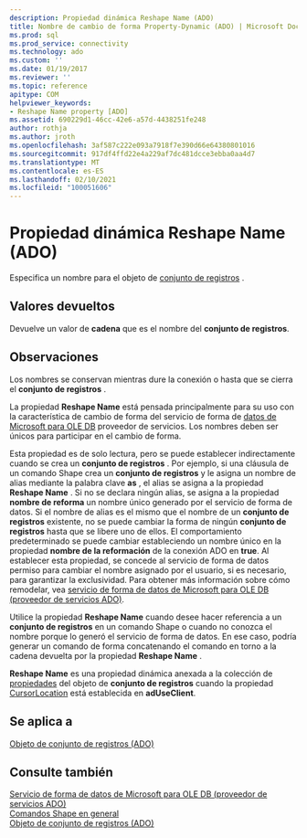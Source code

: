 ```yaml
---
description: Propiedad dinámica Reshape Name (ADO)
title: Nombre de cambio de forma Property-Dynamic (ADO) | Microsoft Docs
ms.prod: sql
ms.prod_service: connectivity
ms.technology: ado
ms.custom: ''
ms.date: 01/19/2017
ms.reviewer: ''
ms.topic: reference
apitype: COM
helpviewer_keywords:
- Reshape Name property [ADO]
ms.assetid: 690229d1-46cc-42e6-a57d-4438251fe248
author: rothja
ms.author: jroth
ms.openlocfilehash: 3af587c222e093a7918f7e390d66e64380801016
ms.sourcegitcommit: 917df4ffd22e4a229af7dc481dcce3ebba0aa4d7
ms.translationtype: MT
ms.contentlocale: es-ES
ms.lasthandoff: 02/10/2021
ms.locfileid: "100051606"
---
```

# <a name="reshape-name-property-dynamic-ado"></a>Propiedad dinámica Reshape Name (ADO)
Especifica un nombre para el objeto de [conjunto de registros](./recordset-object-ado.md) .  
  
## <a name="return-values"></a>Valores devueltos  
 Devuelve un valor de **cadena** que es el nombre del **conjunto de registros**.  
  
## <a name="remarks"></a>Observaciones  
 Los nombres se conservan mientras dure la conexión o hasta que se cierra el **conjunto de registros** .  
  
 La propiedad **Reshape Name** está pensada principalmente para su uso con la característica de cambio de forma del servicio de forma de [datos de Microsoft para OLE DB](../../guide/appendixes/microsoft-data-shaping-service-for-ole-db-ado-service-provider.md) proveedor de servicios. Los nombres deben ser únicos para participar en el cambio de forma.  
  
 Esta propiedad es de solo lectura, pero se puede establecer indirectamente cuando se crea un **conjunto de registros** . Por ejemplo, si una cláusula de un comando Shape crea un **conjunto de registros** y le asigna un nombre de alias mediante la palabra clave **as** , el alias se asigna a la propiedad **Reshape Name** . Si no se declara ningún alias, se asigna a la propiedad **nombre de reforma** un nombre único generado por el servicio de forma de datos. Si el nombre de alias es el mismo que el nombre de un **conjunto de registros** existente, no se puede cambiar la forma de ningún **conjunto de registros** hasta que se libere uno de ellos. El comportamiento predeterminado se puede cambiar estableciendo un nombre único en la propiedad **nombre de la reformación** de la conexión ADO en **true**. Al establecer esta propiedad, se concede al servicio de forma de datos permiso para cambiar el nombre asignado por el usuario, si es necesario, para garantizar la exclusividad. Para obtener más información sobre cómo remodelar, vea [servicio de forma de datos de Microsoft para OLE DB (proveedor de servicios ADO)](../../guide/appendixes/microsoft-data-shaping-service-for-ole-db-ado-service-provider.md).  
  
 Utilice la propiedad **Reshape Name** cuando desee hacer referencia a un **conjunto de registros** en un comando Shape o cuando no conozca el nombre porque lo generó el servicio de forma de datos. En ese caso, podría generar un comando de forma concatenando el comando en torno a la cadena devuelta por la propiedad **Reshape Name** .  
  
 **Reshape Name** es una propiedad dinámica anexada a la colección de [propiedades](./properties-collection-ado.md) del objeto de **conjunto de registros** cuando la propiedad [CursorLocation](./cursorlocation-property-ado.md) está establecida en **adUseClient**.  
  
## <a name="applies-to"></a>Se aplica a  
 [Objeto de conjunto de registros (ADO)](./recordset-object-ado.md)  
  
## <a name="see-also"></a>Consulte también  
 [Servicio de forma de datos de Microsoft para OLE DB (proveedor de servicios ADO)](../../guide/appendixes/microsoft-data-shaping-service-for-ole-db-ado-service-provider.md)   
 [Comandos Shape en general](../../guide/data/shape-commands-in-general.md)   
 [Objeto de conjunto de registros (ADO)](./recordset-object-ado.md)